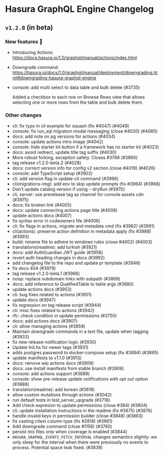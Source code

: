 # Hasura GraphQL Engine Changelog

## `v1.2.0` (in beta)

### New features :tada:

- Introducing Actions: https://docs.hasura.io/1.0/graphql/manual/actions/index.html
- Downgrade command: https://hasura.io/docs/1.0/graphql/manual/deployment/downgrading.html#downgrading-hasura-graphql-engine
- console: add multi select to data table and bulk delete (#3735)

  Added a checkbox to each row on Browse Rows view that allows selecting one or more rows from the table and bulk delete them.

### Other changes

- cli: fix typo in cli example for squash (fix #4047) (#4049)
- console: fix run_sql migration modal messaging (close #4020) (#4060)
- docs: add note on pg versions for actions (#4034)
- console: update actions intro image (#4042)
- console: hide starter kit button if a framework has no starter kit (#4023)
- docs: avoid redirect, update title tag suffix (#4030)
- More robust forking, exception safety. Closes #3768 (#3860)
- tag release v1.2.0-beta.2 (#4028)
- docs: correct version info for config v2 section (close #4019) (#4026)
- console: add TypeScript setup (#3902)
- cli: add version flag in update-cli command (#3996)
- cli(migrations-img): add env to skip update prompts (fix #3964) (#3968)
- Don't update catalog version if using --dryRun (#3970)
- cli, server: use prerelease tag as channel for console assets cdn (#3975)
- docs: fix broken link (#4005)
- docs: update connecting actions page title (#4008)
- update actions docs (#4007)
- fix syntax error in codeowners file (#4006)
- cli: fix flags in actions, migrate and metadata cmd (fix #3982) (#3991)
- cli(actions): preserve action definition in metadata apply (fix #3988) (#3993)
- build: rename file to adhere to windows rules (close #4002) (#4003)
- translations(readme): add turkish (#3921)
- docs: add AuthGuardian JWT guide (#3958)
- revert auth heading changes in docs (#3992)
- add changelog file to the repo and update pr template (#3946)
- fix docs 404 (#3979)
- tag release v1.2.0-beta.1 (#3966)
- noop: replace subdomain links with subpath (#3869)
- docs: add reference to QualifiedTable to table args (#3880)
- update actions docs (#3953)
- cli: bug fixes related to actions (#3951)
- update docs (#3947)
- fix regression on tag release script (#3944)
- cli: misc fixes related to actions (#3942)
- rfc: check condition in update permissions (#3750)
- docs: add actions docs (#3907)
- cli: allow managing actions (#3859)
- Maintain downgrade commands in a text file, update when tagging (#3933)
- fix new release notification logic (#3930)
- Update Init.hs for newer tags (#3931)
- adds postgres password to docker-compose setup (fix #3894) (#3895)
- update manifests to v1.1.0 (#3913)
- docs: remove wip actions docs (#3909)
- docs: use install manifests from stable branch (#3906)
- console: add actions support (#3889)
- console: show pre-release update notifications with opt out option (#3888)
- translation(readme): add korean (#3818)
- allow custom mutations through actions (#3042)
- run default tests in test_server_upgrade (#3718)
- Add check expresion to update permissions (close #384) (#3804)
- cli: update installation instructions in the readme (fix #3875) (#3876)
- handle invalid keys in permission builder (close #3848) (#3863)
- fix casting citext column type (fix #2818) (#3861)
- Add downgrade command (close #1156) (#3760)
- persist mix files only when coverage is enabled (#3844)
- `HASURA_GRAPHQL_EVENTS_FETCH_INTERVAL` changes semantics slightly: we only sleep for the interval
  when there were previously no events to process. Potential space leak fixed. (#3839)
